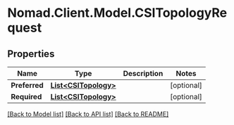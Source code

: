 # Nomad.Client.Model.CSITopologyRequest

## Properties

Name | Type | Description | Notes
------------ | ------------- | ------------- | -------------
**Preferred** | [**List&lt;CSITopology&gt;**](CSITopology.md) |  | [optional] 
**Required** | [**List&lt;CSITopology&gt;**](CSITopology.md) |  | [optional] 

[[Back to Model list]](../README.md#documentation-for-models) [[Back to API list]](../README.md#documentation-for-api-endpoints) [[Back to README]](../README.md)

